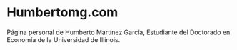 # Humbertomg.com
Página personal de Humberto Martínez García,
Estudiante del Doctorado en Economía de la Universidad de Illinois.

